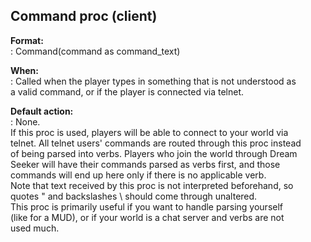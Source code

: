 ## Command proc (client)    
**Format:**    
:   Command(command as command_text)    
<!-- -->    
**When:**    
:   Called when the player types in something that is not understood as    
    a valid command, or if the player is connected via telnet.    
<!-- -->    
**Default action:**    
:   None.    
If this proc is used, players will be able to connect to your world via    
telnet. All telnet users\' commands are routed through this proc instead    
of being parsed into verbs. Players who join the world through Dream    
Seeker will have their commands parsed as verbs first, and those    
commands will end up here only if there is no applicable verb.    
Note that text received by this proc is not interpreted beforehand, so    
quotes \" and backslashes \\ should come through unaltered.    
This proc is primarily useful if you want to handle parsing yourself    
(like for a MUD), or if your world is a chat server and verbs are not    
used much.  